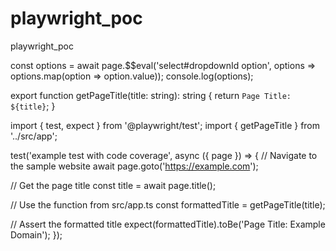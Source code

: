 # playwright_poc
playwright_poc


const options = await page.$$eval('select#dropdownId option', options => options.map(option => option.value));
console.log(options);

export function getPageTitle(title: string): string {
  return `Page Title: ${title}`;
}

import { test, expect } from '@playwright/test';
import { getPageTitle } from '../src/app';

test('example test with code coverage', async ({ page }) => {
  // Navigate to the sample website
  await page.goto('https://example.com');

  // Get the page title
  const title = await page.title();

  // Use the function from src/app.ts
  const formattedTitle = getPageTitle(title);

  // Assert the formatted title
  expect(formattedTitle).toBe('Page Title: Example Domain');
});
